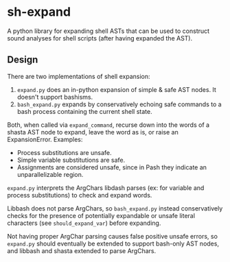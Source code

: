 # sh-expand

A python library for expanding shell ASTs that can be used to construct sound analyses for shell scripts (after having expanded the AST).

## Design

There are two implementations of shell expansion:
1. `expand.py` does an in-python expansion of simple & safe AST nodes. It doesn't support bashisms.
2. `bash_expand.py` expands by conservatively echoing safe commands to a bash process containing the current shell state.

Both, when called via `expand_command`, recurse down into the words of a shasta AST node to
expand, leave the word as is, or raise an ExpansionError. Examples:
- Process substitutions are unsafe.
- Simple variable substitutions are safe.
- Assignments are considered unsafe, since in Pash they indicate an unparallelizable region.

`expand.py` interprets the ArgChars libdash parses (ex: for variable and process substitutions)
to check and expand words.

Libbash does not parse ArgChars, so `bash_expand.py` instead conservatively checks
for the presence of potentially expandable or unsafe literal characters (see `should_expand_var`)
before expanding.

Not having proper ArgChar parsing causes false positive unsafe errors,
so `expand.py` should eventually be extended to support bash-only AST nodes,
and libbash and shasta extended to parse ArgChars.
